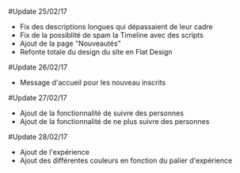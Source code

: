 #Update 25/02/17

- Fix des descriptions longues qui dépassaient de leur cadre
- Fix de la possiblité de spam la Timeline avec des scripts
- Ajout de la page "Nouveautés"
- Refonte totale du design du site en Flat Design

#Update 26/02/17

- Message d'accueil pour les nouveau inscrits

#Update 27/02/17

- Ajout de la fonctionnalité de suivre des personnes
- Ajout de la fonctionnalité de ne plus suivre des personnes

#Update 28/02/17

- Ajout de l'expérience
- Ajout des différentes couleurs en fonction du palier d'expérience